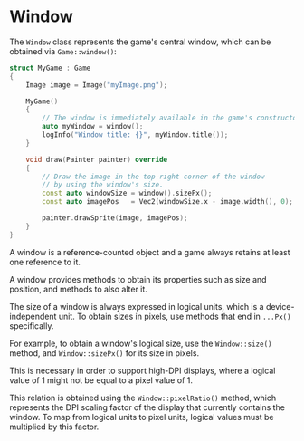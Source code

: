 # Window

The `Window` class represents the game's central window, which can be obtained via `Game::window()`:

```cpp
struct MyGame : Game
{
    Image image = Image("myImage.png");

    MyGame()
    {
        // The window is immediately available in the game's constructor.
        auto myWindow = window();
        logInfo("Window title: {}", myWindow.title());
    }

    void draw(Painter painter) override
    {
        // Draw the image in the top-right corner of the window
        // by using the window's size.
        const auto windowSize = window().sizePx();
        const auto imagePos   = Vec2(windowSize.x - image.width(), 0);

        painter.drawSprite(image, imagePos);
    }
}
```

A window is a reference-counted object and a game always retains at least one reference to it.

A window provides methods to obtain its properties such as size and position, and methods to also alter it.

The size of a window is always expressed in logical units, which is a device-independent unit.
To obtain sizes in pixels, use methods that end in `...Px()` specifically.

For example, to obtain a window's logical size, use the `Window::size()` method, and `Window::sizePx()` for its size in pixels.

This is necessary in order to support high-DPI displays, where a logical value of 1 might not be equal to a pixel value of 1.

This relation is obtained using the `Window::pixelRatio()` method, which represents the DPI scaling factor of the display that currently contains the window. To map from logical units to pixel units, logical values must be multiplied by this factor.
